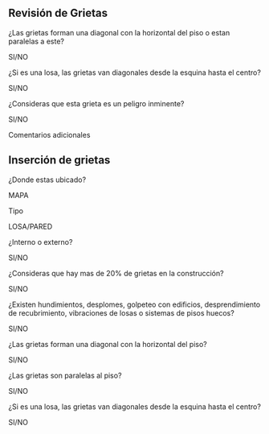 ## Revisión de Grietas

¿Las grietas forman una diagonal con la horizontal del piso o estan paralelas a este?

SI/NO

¿Si es una losa, las grietas van diagonales desde la esquina hasta el centro?

SI/NO

¿Consideras que esta grieta es un peligro inminente?

SI/NO

Comentarios adicionales

## Inserción de grietas

¿Donde estas ubicado?

MAPA

Tipo

LOSA/PARED

¿Interno o externo?

SI/NO

¿Consideras que hay mas de 20% de grietas en la construcción?

SI/NO

¿Existen hundimientos, desplomes, golpeteo con edificios, desprendimiento de recubrimiento, vibraciones de losas o sistemas de pisos huecos?

SI/NO

¿Las grietas forman una diagonal con la horizontal del piso?

SI/NO

¿Las grietas son paralelas al piso?

SI/NO

¿Si es una losa, las grietas van diagonales desde la esquina hasta el centro?

SI/NO
